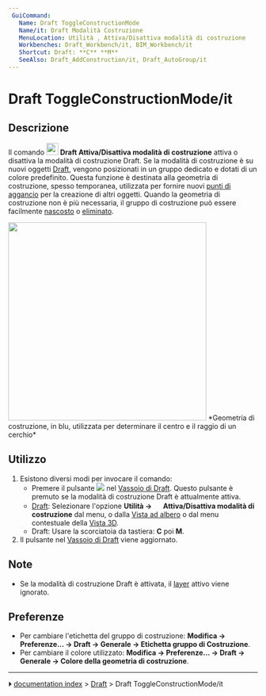 ```yaml
---
 GuiCommand:
   Name: Draft ToggleConstructionMode
   Name/it: Draft Modalità Costruzione
   MenuLocation: Utilità , Attiva/Disattiva modalità di costruzione
   Workbenches: Draft_Workbench/it, BIM_Workbench/it
   Shortcut: Draft: **C** **M**
   SeeAlso: Draft_AddConstruction/it, Draft_AutoGroup/it
---
```


# Draft ToggleConstructionMode/it



## Descrizione

Il comando <img alt="" src=images/Draft_ToggleConstructionMode.svg  style="width:24px;"> **Draft Attiva/Disattiva modalità di costruzione** attiva o disattiva la modalità di costruzione Draft. Se la modalità di costruzione è su nuovi oggetti [Draft](Draft_Workbench/it.md), vengono posizionati in un gruppo dedicato e dotati di un colore predefinito. Questa funzione è destinata alla geometria di costruzione, spesso temporanea, utilizzata per fornire nuovi [punti di aggancio](Draft_Snap/it.md) per la creazione di altri oggetti. Quando la geometria di costruzione non è più necessaria, il gruppo di costruzione può essere facilmente [nascosto](Std_HideSelection/it.md) o [eliminato](Std_Delete/it.md).

<img alt="" src=images/Draft_construction_mode_example.jpg  style="width:400px;"> 
*Geometria di costruzione, in blu, utilizzata per determinare il centro e il raggio di un cerchio*



## Utilizzo

1.  Esistono diversi modi per invocare il comando:
    -   Premere il pulsante ![](images/Draft_tray_button_construction.png ) nel [Vassoio di Draft](Draft_Tray/it.md). Questo pulsante è premuto se la modalità di costruzione Draft è attualmente attiva.
    -   [Draft](Draft_Workbench/it.md): Selezionare l\'opzione **Utilità → <img src="images/Draft_ToggleConstructionMode.svg" width=16px> Attiva/Disattiva modalità di costruzione** dal menu, o dalla [Vista ad albero](Tree_view/it.md) o dal menu contestuale della [Vista 3D](3D_view/it.md).
    -   Draft: Usare la scorciatoia da tastiera: **C** poi **M**.
2.  Il pulsante nel [Vassoio di Draft](Draft_Tray/it.md) viene aggiornato.



## Note

-   Se la modalità di costruzione Draft è attivata, il [layer](Draft_Layer/it.md) attivo viene ignorato.



## Preferenze

-   Per cambiare l\'etichetta del gruppo di costruzione: **Modifica → Preferenze... → Draft → Generale → Etichetta gruppo di Costruzione**.
-   Per cambiare il colore utilizzato: **Modifica → Preferenze... → Draft → Generale → Colore della geometria di costruzione**.



---
⏵ [documentation index](../README.md) > [Draft](Draft_Workbench.md) > Draft ToggleConstructionMode/it
